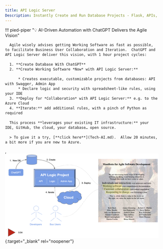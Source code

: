 ```yaml
---
title: API Logic Server
Description: Instantly Create and Run Database Projects - Flask, APIs, SQLAlchemy, React Apps, Rules, Low-Code
---
```

<style>
  .md-typeset h1,
  .md-content__button {
    display: none;
  }
</style>


!!! pied-piper ":bulb: AI-Driven Automation with ChatGPT Delivers the Agile Vision"

      Agile wisely advises getting Working Software as fast as possible, to facilitate Business User Collaboration and Iteration.  ChatGPT and API Logic Server deliver this vision, with 1 hour project cycles:

      1. **Create Database With ChatGPT**
      2. **Create Working Software *Now* with API Logic Server:**

          * Creates executable, customizable projects from databases: API with Swagger, Admin App
          * Declare logic and security with spreadsheet-like rules, using your IDE
      3. **Deploy for *Collaboration* with API Logic Server:** e.g. to the Azure Cloud
      4. **Iterate:** add additional rules, with a pinch of Python as required

      This process **leverages your existing IT infrastructure:** your IDE, GitHub, the cloud, your database… open source.

      > To give it a try, [**click here**](Tech-AI.md).  Allow 20 minutes, a bit more if you are new to Azure.
,
[![Delivering the Agile Vision](images/ai-driven-automation/ai-driven-automation-video.png)](https://youtu.be/Uon_ASZQ7BI?si=hW4F9DlqC6hIZ-Ew "Using VS Code with the ApiLogicServer container"){:target="_blank" rel="noopener"}